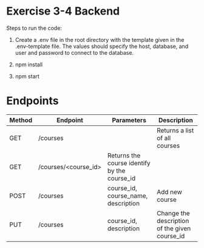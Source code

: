 # Exercise 3-4 Backend

Steps to run the code:

1. Create a .env file in the root directory with the template given in the .env-template file. The values should specify the host, database, and user and password to connect to the database.

2. npm install

3. npm start

# Endpoints

|Method| Endpoint|Parameters|Description|
|-------------|-------------|-----|-----|
|GET|/courses||Returns a list of all courses|
|GET|/courses/<course_id>|Returns the course identify by the course_id|
|POST|/courses|course_id, course_name, description|Add new course|
|PUT|/courses|course_id, description|Change the description of the given course_id|



